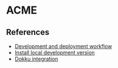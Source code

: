 # ACME

## References

* [Development and deployment workflow](docs/development-workflow.md)
* [Install local development version](docs/install-local.md)
* [Dokku integration](docs/dokku.md)
